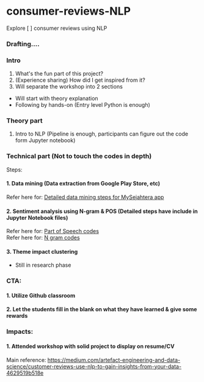 # consumer-reviews-NLP
Explore [ ] consumer reviews using NLP

### Drafting....
### Intro
1. What's the fun part of this project?
2. (Experience sharing) How did I get inspired from it?
3. Will separate the workshop into 2 sections
- Will start with theory explanation
- Following by hands-on (Entry level Python is enough)

### Theory part
1. Intro to NLP (Pipeline is enough, participants can figure out the code form Jupyter notebook)

### Technical part (Not to touch the codes in depth) <br>
Steps:
#### 1. Data mining (Data extraction from Google Play Store, etc) <br>
Refer here for: [Detailed data mining steps for MySejahtera app](data-mining.md)
#### 2. Sentiment analysis using N-gram & POS (Detailed steps have include in Jupyter Notebook files) <br>
Refer here for: [Part of Speech codes](Part_of_Speech.ipynb)
<br> Refer here for: [N gram codes](N-gram.ipynb)
#### 3. Theme impact clustering <br>
- Still in research phase

### CTA:
#### 1. Utilize Github classroom
#### 2. Let the students fill in the blank on what they have learned & give some rewards

### Impacts:
#### 1. Attended workshop with solid project to display on resume/CV

Main reference:
https://medium.com/artefact-engineering-and-data-science/customer-reviews-use-nlp-to-gain-insights-from-your-data-4629519b518e
